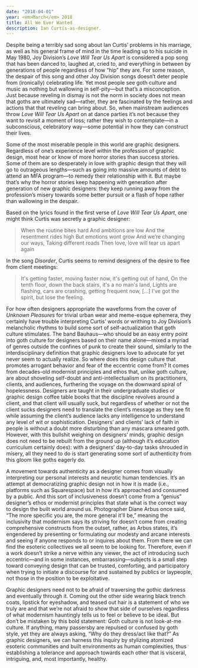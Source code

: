 ```yaml
---
date: "2018-04-01"
year: <em>March</em> 2018
title: All We Ever Wanted
description: Ian Curtis-as-designer.
---
```


Despite being a terribly sad song about Ian Curtis’ problems in his marriage, as well as his general frame of mind in the time leading up to his suicide in May 1980, Joy Division’s *Love Will Tear Us Apart* is considered a pop song that has been danced to, laughed at, cried to, and everything in between by generations of people regardless of how “hip” they are. For some reason, the despair of this song and other Joy Division songs doesn’t deter people from (ironically) celebrating life. Yet most people see goth culture and music as nothing but wallowing in self-pity—but that’s a misconception. Just because reveling in dismay is not the norm in society does not mean that goths are ultimately sad—rather, they are fascinated by the feelings and actions that that reveling can bring about. So, when mainstream audiences throw *Love Will Tear Us Apart* on at dance parties it’s not because they want to revisit a moment of loss; rather they wish to contemplate—in a subconscious, celebratory way—some potential in how they can construct their lives. 

Some of the most miserable people in this world are graphic designers. Regardless of one’s experience level within the profession of graphic design, most hear or know of more horror stories than success stories. Some of them are so desperately in love with graphic design that they will go to outrageous lengths—such as going into massive amounts of debt to attend an MFA program—to remedy their relationship with it. But maybe that’s why the horror stories keep happening with generation after generation of new graphic designers: they keep running away from the profession’s misery towards some better pursuit or a flash of hope rather than wallowing in the despair. 

Based on the lyrics found in the first verse of *Love Will Tear Us Apart*, one might think Curtis was secretly a graphic designer:
> When the routine bites hard
And ambitions are low
And the resentment rides high
But emotions wont grow
And we’re changing our ways,
Taking different roads
Then love, love will tear us apart again

In the song *Disorder*, Curtis seems to remind designers of the desire to flee from client meetings:
> It's getting faster, moving faster now, it's getting out of hand,
On the tenth floor, down the back stairs, it's a no man's land,
Lights are flashing, cars are crashing, getting frequent now,
[…] I've got the spirit, but lose the feeling.

For how often designers appropriate the waveforms from the cover of *Unknown Pleasures* for trivial urban wear and meme-esque ephemera, they certainly have trouble interpreting Curtis’ words or writhing to Joy Division’s melancholic rhythms to build some sort of self-actualization that goth culture stimulates. The band Bauhaus—who should be an easy entry point into goth culture for designers based on their name alone—mixed a myriad of genres outside the confines of punk to create their sound, similarly to the interdisciplinary definition that graphic designers love to advocate for yet never seem to actually realize. So where does this design culture that promotes arrogant behavior and fear of the eccentric come from? It comes from decades-old modernist principles and ethos that, unlike goth culture, are about shoveling self-doubt and anti-intellectualism on its practitioners, clients, and audiences, furthering the voyage on the downward spiral of hopelessness. Designers are taught in their undergraduate studies or graphic design coffee table books that the discipline revolves around a client, and that client will usually suck, but regardless of whether or not the client sucks designers need to translate the client’s message as they see fit while assuming the client’s audience lacks any intelligence to understand any level of wit or sophistication. Designers’ and clients’ lack of faith in people is without a doubt more disturbing than any mascara smeared goth. However, with this bullshit weighing on designers’ minds, graphic design does not need to be rebuilt from the ground up (although it’s education curriculum certainly does): with a designers’ day-to-day tasks shrouded in misery, all they need to do is start generating some sort of authenticity from this gloom like goths eagerly do.

A movement towards authenticity as a designer comes from visually interpreting our personal interests and neurotic human tendencies. It’s an attempt at democratizing graphic design not in how it is made (i.e., platforms such as Squarespace) but in how it’s approached and consumed by a public. And this sort of inclusiveness doesn’t come from a “genius” designer’s ethos or modernist principles that state what is the correct way to design the built world around us. Photographer Diane Arbus once said, “The more specific you are, the more general it'll be,” meaning the inclusivity that modernism says its striving for doesn’t come from creating comprehensive constructs from the outset, rather, as Arbus states, it’s engendered by presenting or formulating our modesty and arcane interests and seeing if anyone responds to or inquires about them. From there we can find the esoteric collectives we all seem to be looking for. Therefore, even if a work doesn’t strike a nerve within any viewer, the act of introducing such eccentric—and in some instances, embarrassing—subjects is a small step toward conveying design that can be trusted, comforting, and participatory when trying to initiate a discourse for and sustained by publics or laypeople, not those in the position to be exploitative.

Graphic designers need not to be afraid of traversing the gothic darkness and eventually through it. Coming out the other side wearing black trench coats, lipstick for eyeshadow, and teased out hair is a statement of who we truly are and that we’re not afraid to show that side of ourselves regardless of what modernism hauntingly tells us to feel or believe to be ideal. But don’t be mistaken by this bold statement: Goth culture is not look-at-me culture. If anything, many passersby are repulsed or confused by goth style, yet they are always asking, “Why do they dress/act like that?” As graphic designers, we can harness this inquiry by stylizing atomized esoteric communities and built environments as human complexities, thus establishing a tolerance and approach towards each other that is visceral, intriguing, and, most importantly, healthy.